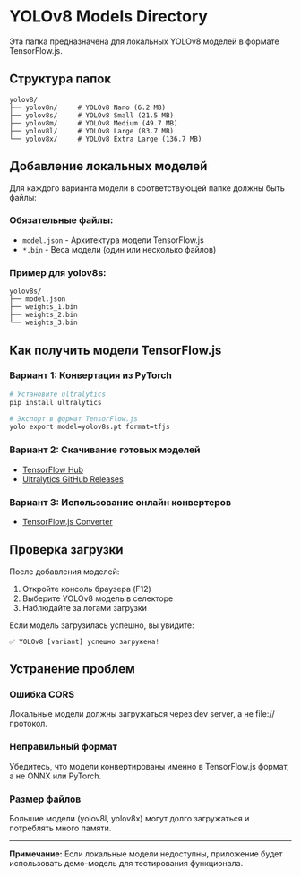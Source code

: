 # YOLOv8 Models Directory

Эта папка предназначена для локальных YOLOv8 моделей в формате TensorFlow.js.

## Структура папок

```
yolov8/
├── yolov8n/     # YOLOv8 Nano (6.2 MB)
├── yolov8s/     # YOLOv8 Small (21.5 MB)  
├── yolov8m/     # YOLOv8 Medium (49.7 MB)
├── yolov8l/     # YOLOv8 Large (83.7 MB)
└── yolov8x/     # YOLOv8 Extra Large (136.7 MB)
```

## Добавление локальных моделей

Для каждого варианта модели в соответствующей папке должны быть файлы:

### Обязательные файлы:
- `model.json` - Архитектура модели TensorFlow.js
- `*.bin` - Веса модели (один или несколько файлов)

### Пример для yolov8s:
```
yolov8s/
├── model.json
├── weights_1.bin
├── weights_2.bin
└── weights_3.bin
```

## Как получить модели TensorFlow.js

### Вариант 1: Конвертация из PyTorch
```bash
# Установите ultralytics
pip install ultralytics

# Экспорт в формат TensorFlow.js
yolo export model=yolov8s.pt format=tfjs
```

### Вариант 2: Скачивание готовых моделей
- [TensorFlow Hub](https://tfhub.dev/s?q=yolov8)
- [Ultralytics GitHub Releases](https://github.com/ultralytics/assets/releases)

### Вариант 3: Использование онлайн конвертеров
- [TensorFlow.js Converter](https://www.tensorflow.org/js/guide/conversion)

## Проверка загрузки

После добавления моделей:

1. Откройте консоль браузера (F12)
2. Выберите YOLOv8 модель в селекторе
3. Наблюдайте за логами загрузки

Если модель загрузилась успешно, вы увидите:
```
✅ YOLOv8 [variant] успешно загружена!
```

## Устранение проблем

### Ошибка CORS
Локальные модели должны загружаться через dev server, а не file:// протокол.

### Неправильный формат
Убедитесь, что модели конвертированы именно в TensorFlow.js формат, а не ONNX или PyTorch.

### Размер файлов
Большие модели (yolov8l, yolov8x) могут долго загружаться и потреблять много памяти.

---

**Примечание:** Если локальные модели недоступны, приложение будет использовать демо-модель для тестирования функционала. 